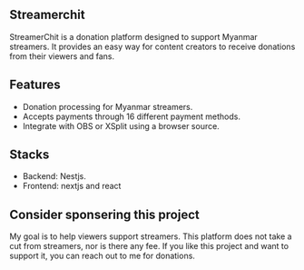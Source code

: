 ## Streamerchit
StreamerChit is a donation platform designed to support Myanmar streamers. It provides an easy way for content creators to receive donations from their viewers and fans.

## Features

- Donation processing for Myanmar streamers.
- Accepts payments through 16 different payment methods.
- Integrate with OBS or XSplit using a browser source.
## Stacks
- Backend: Nestjs.
- Frontend: nextjs and react

## Consider sponsering this project

My goal is to help viewers support streamers. This platform does not take a cut from streamers, nor is there any fee. If you like this project and want to support it, you can reach out to me for donations.

